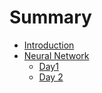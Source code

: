 # Summary

* [Introduction](README.md)
* [Neural Network](day2.md)
  * [Day1](day2/day1.md)
  * [Day 2](day2/day2.md)

